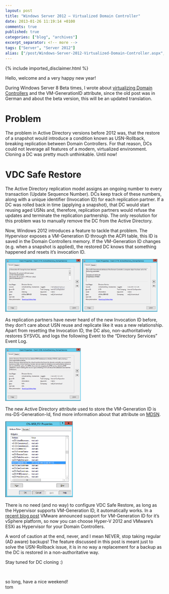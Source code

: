```yaml
---
layout: post
title: "Windows Server 2012 – Virtualized Domain Controller"
date: 2013-01-26 11:19:14 +0100
comments: true
published: true
categories: ["blog", "archives"]
excerpt_separator: <!-- more -->
tags: ["Server", "Server 2012"]
alias: ["/post/Windows-Server-2012-Virtualized-Domain-Controller.aspx", "/post/windows-server-2012-virtualized-domain-controller.aspx"]
---
```

<!-- more -->
{% include imported_disclaimer.html %}
<p>Hello, welcome and a very happy new year!</p>  <p>During Windows Server 8 Beta times, I wrote about <a href="/post/Windows-Server-8-Virtualized-Domain-Controller.aspx" target="_blank">virtualizing Domain Controllers</a> and the VM-GenerationID attribute, since the old post was in German and about the beta version, this will be an updated translation.</p>  <h1>Problem</h1>  <p>The problem in Active Directory versions before 2012 was, that the restore of a snapshot would introduce a condition known as USN-Rollback, breaking replication between Domain Controllers. For that reason, DCs could not leverage all features of a modern, virtualized environment. Cloning a DC was pretty much unthinkable. Until now!</p>  <h1>VDC Safe Restore</h1>  <p>The Active Directory replication model assigns an ongoing number to every transaction (Update Sequence Number). DCs keep track of these numbers, along with a unique identifier (Invocation ID) for each replication partner. If a DC was rolled back in time (applying a snapshot), that DC would start reusing aged USNs and, therefore, replication partners would refuse the updates and terminate the replication partnership. The only resolution for this problem was to manually remove the DC from the Active Directory.</p>  <p>Now, Windows 2012 introduces a feature to tackle that problem. The Hypervisor exposes a VM-Generation ID through the ACPI table, this ID is saved in the Domain Controllers memory. If the VM-Generation ID changes (e.g. when a snapshot is applied), the restored DC knows that something happened and resets it’s invocation ID.</p>  <p><a href="/assets/image_421.png" target="_blank"><img src="/assets/image_421.png" width="240" height="167" /></a>&#160;<a href="/assets/image_424.png" target="_blank"><img src="/assets/image_424.png" width="240" height="167" /></a></p>  <p>As replication partners have never heard of the new Invocation ID before, they don’t care about USN reuse and replicate like it was a new relationship. Apart from resetting the Invocation ID, the DC also, non-authoritatively restores SYSVOL and logs the following Event to the “Directory Services” Event Log.</p>  <p><a href="/assets/image_422.png" target="_blank"><img src="/assets/image_422.png" width="240" height="167" /></a></p>  <p>The new Active Directory attribute used to store the VM-Generation ID is ms-DS-Generation-Id, find more information about that attribute on <a href="http://msdn.microsoft.com/en-us/library/windows/desktop/hh446580(v=VS.85).aspx" target="_blank">MDSN</a>.</p>  <p><a href="/assets/image_423.png" target="_blank"><img src="/assets/image_423.png" width="215" height="240" /></a></p>  <p>There is no need (and no way) to configure VDC Safe Restore, as long as the Hypervisor supports VM-Generation ID, it automatically works. In a <a href="http://blogs.vmware.com/apps/2013/01/windows-server-2012-vm-generation-id-support-in-vsphere.html" target="_blank">recent blog post</a> VMware announced support for VM-Generation ID for it’s vSphere platform, so now you can choose Hyper-V 2012 and VMware’s ESXi as Hypervisor for your Domain Controllers.</p>  <p>A word of caution at the end, never, and I mean NEVER, stop taking regular (AD aware) backups! The feature discussed in this post is meant just to solve the USN-Rollback issue, it is in no way a replacement for a backup as the DC is restored in a non-authoritative way.</p>  <p>Stay tuned for DC cloning :)</p>  <p>&#160;</p>  <p>so long, have a nice weekend!   <br />tom</p>
